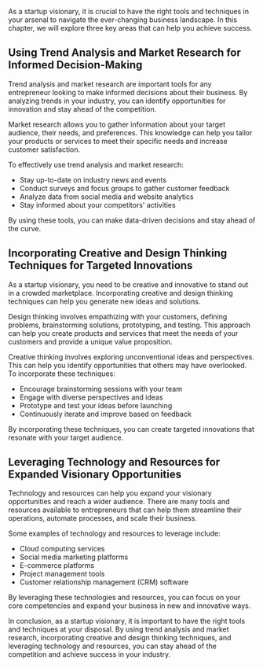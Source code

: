 
As a startup visionary, it is crucial to have the right tools and techniques in your arsenal to navigate the ever-changing business landscape. In this chapter, we will explore three key areas that can help you achieve success.

Using Trend Analysis and Market Research for Informed Decision-Making
---------------------------------------------------------------------

Trend analysis and market research are important tools for any entrepreneur looking to make informed decisions about their business. By analyzing trends in your industry, you can identify opportunities for innovation and stay ahead of the competition.

Market research allows you to gather information about your target audience, their needs, and preferences. This knowledge can help you tailor your products or services to meet their specific needs and increase customer satisfaction.

To effectively use trend analysis and market research:

* Stay up-to-date on industry news and events
* Conduct surveys and focus groups to gather customer feedback
* Analyze data from social media and website analytics
* Stay informed about your competitors' activities

By using these tools, you can make data-driven decisions and stay ahead of the curve.

Incorporating Creative and Design Thinking Techniques for Targeted Innovations
------------------------------------------------------------------------------

As a startup visionary, you need to be creative and innovative to stand out in a crowded marketplace. Incorporating creative and design thinking techniques can help you generate new ideas and solutions.

Design thinking involves empathizing with your customers, defining problems, brainstorming solutions, prototyping, and testing. This approach can help you create products and services that meet the needs of your customers and provide a unique value proposition.

Creative thinking involves exploring unconventional ideas and perspectives. This can help you identify opportunities that others may have overlooked. To incorporate these techniques:

* Encourage brainstorming sessions with your team
* Engage with diverse perspectives and ideas
* Prototype and test your ideas before launching
* Continuously iterate and improve based on feedback

By incorporating these techniques, you can create targeted innovations that resonate with your target audience.

Leveraging Technology and Resources for Expanded Visionary Opportunities
------------------------------------------------------------------------

Technology and resources can help you expand your visionary opportunities and reach a wider audience. There are many tools and resources available to entrepreneurs that can help them streamline their operations, automate processes, and scale their business.

Some examples of technology and resources to leverage include:

* Cloud computing services
* Social media marketing platforms
* E-commerce platforms
* Project management tools
* Customer relationship management (CRM) software

By leveraging these technologies and resources, you can focus on your core competencies and expand your business in new and innovative ways.

In conclusion, as a startup visionary, it is important to have the right tools and techniques at your disposal. By using trend analysis and market research, incorporating creative and design thinking techniques, and leveraging technology and resources, you can stay ahead of the competition and achieve success in your industry.

